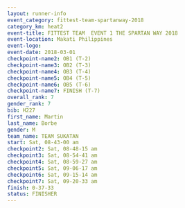 ```yaml
---
layout: runner-info 
event_category: fittest-team-spartanway-2018 
category_km: heat2 
event-title: FITTEST TEAM  EVENT 1 THE SPARTAN WAY 2018 
event-location: Makati Philippines 
event-logo: 
event-date: 2018-03-01 
checkpoint-name2: OB1 (T-2) 
checkpoint-name3: OB2 (T-3) 
checkpoint-name4: OB3 (T-4) 
checkpoint-name5: OB4 (T-5) 
checkpoint-name6: OB5 (T-6) 
checkpoint-name7: FINISH (T-7) 
overall_rank: 7
gender_rank: 7
bib: H227
first_name: Martin
last_name: Borbe
gender: M
team_name: TEAM SUKATAN
start: Sat, 08-43-00 am
checkpoint2: Sat, 08-48-15 am
checkpoint3: Sat, 08-54-41 am
checkpoint4: Sat, 08-59-27 am
checkpoint5: Sat, 09-06-17 am
checkpoint6: Sat, 09-15-14 am
checkpoint7: Sat, 09-20-33 am
finish: 0-37-33
status: FINISHER
---
```

